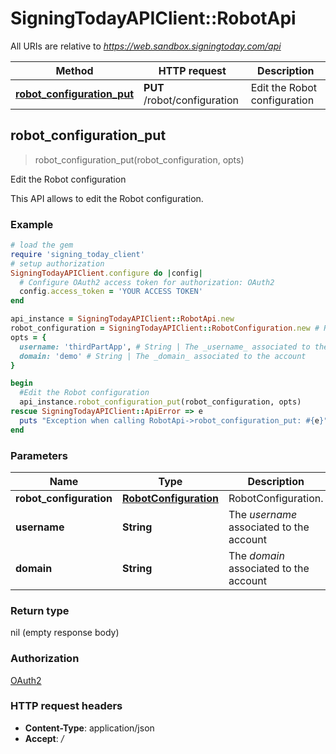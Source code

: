# SigningTodayAPIClient::RobotApi

All URIs are relative to *https://web.sandbox.signingtoday.com/api*

Method | HTTP request | Description
------------- | ------------- | -------------
[**robot_configuration_put**](RobotApi.md#robot_configuration_put) | **PUT** /robot/configuration | Edit the Robot configuration



## robot_configuration_put

> robot_configuration_put(robot_configuration, opts)

Edit the Robot configuration

This API allows to edit the Robot configuration. 

### Example

```ruby
# load the gem
require 'signing_today_client'
# setup authorization
SigningTodayAPIClient.configure do |config|
  # Configure OAuth2 access token for authorization: OAuth2
  config.access_token = 'YOUR ACCESS TOKEN'
end

api_instance = SigningTodayAPIClient::RobotApi.new
robot_configuration = SigningTodayAPIClient::RobotConfiguration.new # RobotConfiguration | RobotConfiguration.
opts = {
  username: 'thirdPartApp', # String | The _username_ associated to the account
  domain: 'demo' # String | The _domain_ associated to the account
}

begin
  #Edit the Robot configuration
  api_instance.robot_configuration_put(robot_configuration, opts)
rescue SigningTodayAPIClient::ApiError => e
  puts "Exception when calling RobotApi->robot_configuration_put: #{e}"
end
```

### Parameters


Name | Type | Description  | Notes
------------- | ------------- | ------------- | -------------
 **robot_configuration** | [**RobotConfiguration**](RobotConfiguration.md)| RobotConfiguration. | 
 **username** | **String**| The _username_ associated to the account | [optional] 
 **domain** | **String**| The _domain_ associated to the account | [optional] 

### Return type

nil (empty response body)

### Authorization

[OAuth2](../README.md#OAuth2)

### HTTP request headers

- **Content-Type**: application/json
- **Accept**: */*


